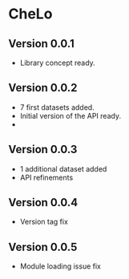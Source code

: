 # CheLo

## Version 0.0.1
- Library concept ready.

## Version 0.0.2
- 7 first datasets added.
- Initial version of the API ready.
- 
## Version 0.0.3
- 1 additional dataset added
- API refinements 

## Version 0.0.4
- Version tag fix 

## Version 0.0.5
- Module loading issue fix



